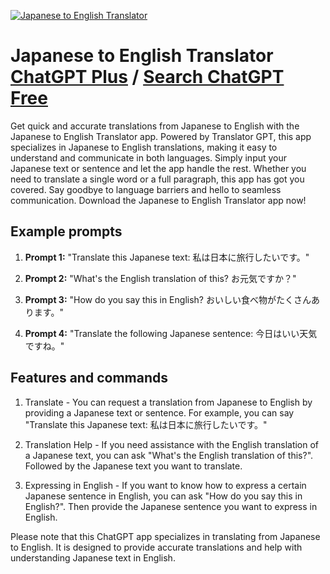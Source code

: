 
[![Japanese to English Translator](https://files.oaiusercontent.com/file-EUnoNyipRAVAWnYcS5mdZ4uV?se=2123-10-17T23%3A24%3A22Z&sp=r&sv=2021-08-06&sr=b&rscc=max-age%3D31536000%2C%20immutable&rscd=attachment%3B%20filename%3Dbf26dc63-d052-434e-87dd-c3b9507b430b.png&sig=4otYFesKhsErQ8hY5km7f7%2Bi%2BvShFsHDXupRgAlH1sc%3D)](https://chat.openai.com/g/g-6mAqdLE5P-japanese-to-english-translator)

# Japanese to English Translator [ChatGPT Plus](https://chat.openai.com/g/g-6mAqdLE5P-japanese-to-english-translator) / [Search ChatGPT Free](https://gptcall.net/index.html#/?search=Japanese%20to%20English%20Translator)

Get quick and accurate translations from Japanese to English with the Japanese to English Translator app. Powered by Translator GPT, this app specializes in Japanese to English translations, making it easy to understand and communicate in both languages. Simply input your Japanese text or sentence and let the app handle the rest. Whether you need to translate a single word or a full paragraph, this app has got you covered. Say goodbye to language barriers and hello to seamless communication. Download the Japanese to English Translator app now!

## Example prompts

1. **Prompt 1:** "Translate this Japanese text: 私は日本に旅行したいです。"

2. **Prompt 2:** "What's the English translation of this? お元気ですか？"

3. **Prompt 3:** "How do you say this in English? おいしい食べ物がたくさんあります。"

4. **Prompt 4:** "Translate the following Japanese sentence: 今日はいい天気ですね。"

## Features and commands

1. Translate - You can request a translation from Japanese to English by providing a Japanese text or sentence. For example, you can say "Translate this Japanese text: 私は日本に旅行したいです。"

2. Translation Help - If you need assistance with the English translation of a Japanese text, you can ask "What's the English translation of this?". Followed by the Japanese text you want to translate.

3. Expressing in English - If you want to know how to express a certain Japanese sentence in English, you can ask "How do you say this in English?". Then provide the Japanese sentence you want to express in English.

Please note that this ChatGPT app specializes in translating from Japanese to English. It is designed to provide accurate translations and help with understanding Japanese text in English.


